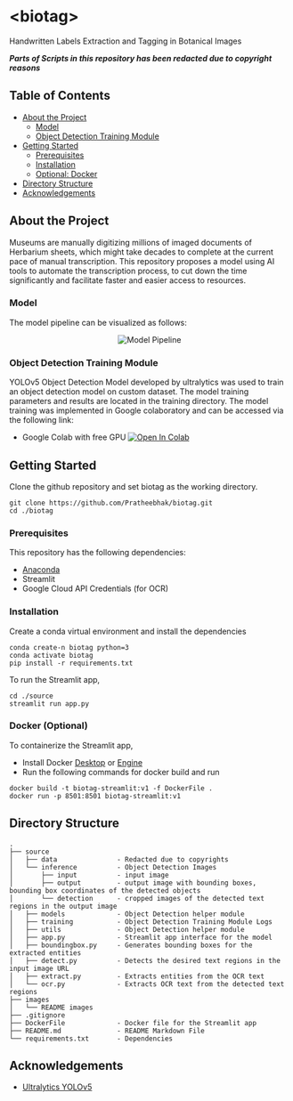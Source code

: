 # \<biotag\>
Handwritten Labels Extraction and Tagging in Botanical Images

***Parts of Scripts in this repository has been redacted due to copyright reasons***

## Table of Contents

* [About the Project](#about-the-project)
  * [Model](#model)
  * [Object Detection Training Module](#object-detection-training-module)
* [Getting Started](#getting-started)
  * [Prerequisites](#prerequisites)
  * [Installation](#installation)
  * [Optional: Docker](#docker-optional)
* [Directory Structure](#directory-structure)
* [Acknowledgements](#acknowledgements)
  

## About the Project

Museums are manually digitizing millions of imaged documents of Herbarium sheets, which might take decades to complete at the current pace of manual transcription. This repository proposes a model using AI tools to automate the transcription process, to cut down the time significantly and facilitate faster and easier access to resources.

### Model
The model pipeline can be visualized as follows:
<p align="center">
  <img src="https://github.com/Pratheebhak/biotag/blob/master/images/Model.PNG" alt="Model Pipeline"/>
</p>

### Object Detection Training Module

YOLOv5 Object Detection Model developed by ultralytics was used to train an object detection model on custom dataset. The model training parameters and results are located in the training directory. The model training was implemented in Google colaboratory and can be accessed via the following link:
* Google Colab with free GPU
[![Open In Colab](https://colab.research.google.com/assets/colab-badge.svg)](https://colab.research.google.com/github/Pratheebhak/biotag/blob/master/source/training/YOLOv5_Training_Module.ipynb)

## Getting Started

Clone the github repository and set biotag as the working directory.
```
git clone https://github.com/Pratheebhak/biotag.git   
cd ./biotag
```

### Prerequisites
This repository has the following dependencies:
* [Anaconda](https://docs.anaconda.com/anaconda/install/)
* Streamlit
* Google Cloud API Credentials (for OCR)

### Installation

Create a conda virtual environment and install the dependencies
```
conda create-n biotag python=3   
conda activate biotag   
pip install -r requirements.txt   
```
To run the Streamlit app,
```
cd ./source
streamlit run app.py
```

### Docker (Optional)
To containerize the Streamlit app,
* Install Docker [Desktop](https://www.docker.com/products/docker-desktop) or [Engine](https://docs.docker.com/engine/)
* Run the following commands for docker build and run
```
docker build -t biotag-streamlit:v1 -f DockerFile .
docker run -p 8501:8501 biotag-streamlit:v1
```
## Directory Structure

```
.
├── source
│   ├── data               - Redacted due to copyrights
│   └── inference          - Object Detection Images         
│       ├── input          - input image       
│       ├── output         - output image with bounding boxes, bounding box coordinates of the detected objects
│       └── detection      - cropped images of the detected text regions in the output image
│   ├── models             - Object Detection helper module
│   ├── training           - Object Detection Training Module Logs
│   ├── utils              - Object Detection helper module
│   ├── app.py             - Streamlit app interface for the model
│   ├── boundingbox.py     - Generates bounding boxes for the extracted entities
│   ├── detect.py          - Detects the desired text regions in the input image URL
│   ├── extract.py         - Extracts entities from the OCR text
│   └── ocr.py             - Extracts OCR text from the detected text regions
├── images
│   └── README images
├── .gitignore
├── DockerFile             - Docker file for the Streamlit app
├── README.md              - README Markdown File
└── requirements.txt       - Dependencies

```

## Acknowledgements
* [Ultralytics YOLOv5](https://github.com/ultralytics/yolov5)





